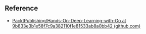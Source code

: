 ## Reference

- [PacktPublishing/Hands-On-Deep-Learning-with-Go at 9b833e3b1e58f7c9a382110f1e81533ab8a0bb42 (github.com)](https://github.com/PacktPublishing/Hands-On-Deep-Learning-with-Go/tree/9b833e3b1e58f7c9a382110f1e81533ab8a0bb42)
